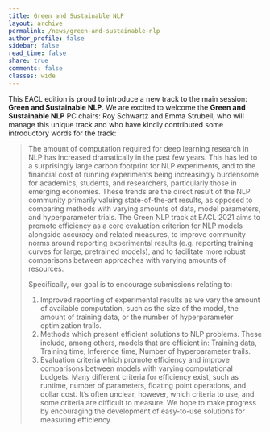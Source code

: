```yaml
---
title: Green and Sustainable NLP
layout: archive
permalink: /news/green-and-sustainable-nlp
author_profile: false
sidebar: false
read_time: false
share: true
comments: false
classes: wide
---
```


This EACL edition is proud to introduce a new track to the main session: **Green and Sustainable NLP**.
We are excited to welcome the **Green and Sustainable NLP** PC chairs: Roy Schwartz and Emma Strubell, who will manage this unique track and who have kindly contributed some introductory words for the track:

> The amount of computation required for deep learning research in NLP has increased dramatically in the past few years. This has led to a surprisingly large carbon footprint for NLP experiments, and to the financial cost of running experiments being increasingly burdensome for academics, students, and researchers, particularly those in emerging economies. These trends are the direct result of the NLP community primarily valuing state-of-the-art results, as opposed to comparing methods with varying amounts of data, model parameters, and hyperparameter trials. The Green NLP track at EACL 2021 aims to promote efficiency as a core evaluation criterion for NLP models alongside accuracy and related measures, to improve community norms around reporting experimental results (e.g. reporting training curves for large, pretrained models), and to facilitate more robust comparisons between approaches with varying amounts of resources.
>
> Specifically, our goal is to encourage submissions relating to:
>
> 1. Improved reporting of experimental results as we vary the amount of available computation, such as the size of the model, the amount of training data, or the number of hyperparameter optimization trails.
> 2. Methods which present efficient solutions to NLP problems. These include, among others, models that are efficient in: Training data, Training time, Inference time, Number of hyperparameter trails.
> 3. Evaluation criteria which promote efficiency and improve comparisons between models with varying computational budgets. Many different criteria for efficiency exist, such as runtime, number of parameters, floating point operations, and dollar cost. It’s often unclear, however, which criteria to use, and some criteria are difficult to measure. We hope to make progress by encouraging the development of easy-to-use solutions for measuring efficiency.
